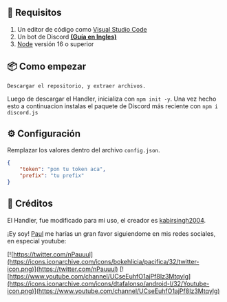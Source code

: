## 📜 Requisitos
1. Un editor de código como [Visual Studio Code](https://code.visualstudio.com/)
2. Un bot de Discord **[(Guía en Ingles)](https://discordjs.guide/preparations/setting-up-a-bot-application.html#creating-your-bot)**
3. [Node](https://nodejs.org/es/) versión 16 o superior

## 📦 Como empezar

```
Descargar el repositorio, y extraer archivos.
```

Luego de descargar el Handler, inicializa con `npm init -y`.
Una vez hecho esto a continuacion instalas el paquete de Discord más reciente con `npm i discord.js`

## ⚙️ Configuración

Remplazar los valores dentro del archivo `config.json`.

```json
{
    "token": "pon tu token aca",
    "prefix": "tu prefix"
}
```

## 📝 Créditos
El Handler, fue modificado para mi uso, el creador es [kabirsingh2004](https://github.com/kabirsingh2004/discordjs-base-handler).

¡Ey soy! [Paul](https://www.youtube.com/channel/UCseEuhfO1ajPf8Iz3Mtqylg) me harías un gran favor siguiendome en mis redes sociales, en especial youtube:

[![https://twitter.com/nPauuul](https://icons.iconarchive.com/icons/bokehlicia/pacifica/32/twitter-icon.png)](https://twitter.com/nPauuul)
[![https://www.youtube.com/channel/UCseEuhfO1ajPf8Iz3Mtqylg](https://icons.iconarchive.com/icons/dtafalonso/android-l/32/Youtube-icon.png)](https://www.youtube.com/channel/UCseEuhfO1ajPf8Iz3Mtqylg)
